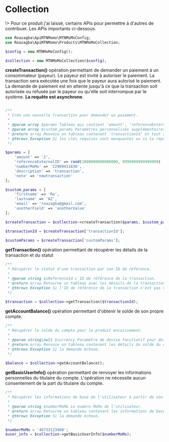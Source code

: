 # Collection

!> Pour ce produit j'ai laissé, certains APIs pour permettre à d'autres de contribuer. Les APIs importants ci-dessous.

```php
use Roazagba\ApiMTNMomo\MTNMoMoConfig;
use Roazagba\ApiMTNMomo\Products\MTNMoMoCollection;

$config = new MTNMoMoConfig();

$collection = new MTNMoMoCollection($config);
```

**createTransaction()** opération permettant de demander un paiement à un consommateur (payeur). Le payeur est invité à autoriser le paiement. La transaction sera exécutée une fois que le payeur aura autorisé le paiement. La demande de paiement est en attente jusqu'à ce que la transaction soit autorisée ou refusée par le payeur ou qu'elle soit interrompue par le système. **La requête est asynchrone**.

```php

/**
 * Crée une nouvelle transaction pour demander un paiement.
 *
 * @param array $params Tableau qui contient 'amount', 'referenceExternalID', 'numberMoMo', 'description', and 'note'.
 * @param array $custom_params Paramètres personnalisés supplémentaires pour la transaction (facultatif).
 * @return array Renvoie un tableau contenant 'transactionId' et tout autre paramètre personnalisé.
 * @throws Exception Si les clés requises sont manquantes ou si la réponse indique une erreur.
 */

$params = [
    'amount' => '2',
    'referenceExternalID' => rand(1000000000000000, 9999999999999999) . '',
    'numberMoMo' => '22969411836',
    'description' => 'transaction',
    'note' => 'newtransaction'
];

$custom_params = [
    'firstname' => 'Ro',
    'lastname' => 'AZ',
    'email' => 'roazagba@gmail.com',
    'anotherField' => 'anotherValue'
];

$createTransaction = $collection->createTransaction($params, $custom_params);

$transactionId = $createTransaction['transactionId'];

$customParams = $createTransaction['customParams'];
```

**getTransaction()** opération permettant de récupérer les détails de la transaction et du statut

```php
/**
 * Récupérer le statut d'une transaction par son ID de référence.
 *
 * @param string $xReferenceId L'ID de référence de la transaction.
 * @return array Retourne un tableau avec les détails de la transaction.
 * @throws Exception Si l'ID de référence de la transaction n'est pas valide ou si la demande échoue.
 */

$transaction = $collection->getTransaction($transactionId);
```

**getAccountBalance()** opération permettant d'obtenir le solde de son propre compte.

```php
/**
 * Récupérer le solde du compte pour le produit encaissement.
 *
 * @param string|null $currency Paramètre de devise facultatif pour des soldes spécifiques.
 * @return array Renvoie un tableau contenant les détails du solde du compte.
 * @throws Exception Si la demande échoue.
 */

$balance = $collection->getAccountBalance();
```

**getBasicUserInfo()** opération permettant de renvoyer les informations personnelles du titulaire du compte. L'opération ne nécessite aucun consentement de la part du titulaire du compte.

```php
/**
 * Récupérer les informations de base de l'utilisateur à partir de son numéro MoMo.
 *
 * @param string $numberMoMo Le numéro MoMo de l'utilisateur.
 * @return array Retourne un tableau contenant les informations de base de l'utilisateur.
 * @throws Exception Si la demande échoue.
 */

$numberMoMo = '46733123460';
$user_info = $collection->getBasicUserInfo($numberMoMo);
```
